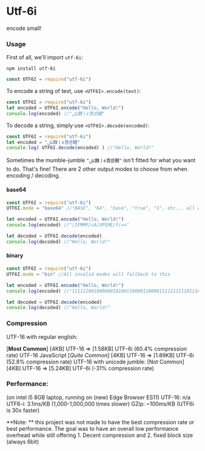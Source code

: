 # Utf-6i
encode small!

### Usage
First of all, we'll import `utf-6i`:
```
npm install utf-6i
```
```js
const UTF6I = require("utf-6i")
```
To encode a string of text, use `<UTF6I>.encode(text)`:
```js
const UTF6I = require("utf-6i")
let encoded = UTF6I.encode("Hello, World!")
console.log(encoded) //"ﲁ䰰ￜϵ콈섿翿"
```
To decode a string, simply use `<UTF6I>.decode(encoded)`:
```js
const UTF6I = require("utf-6i")
let encoded = "ﲁ䰰ￜϵ콈섿翿"
console.log( UTF6I.decode(encoded) ) //"Hello, World!"
```
Sometimes the mumble-jumble `"ﲁ䰰ￜϵ콈섿翿"` isn't fitted for what you want to do. That's fine! There are 2 other output modes to choose from when encoding / decoding.
#### base64
```js
const UTF6I = require("utf-6i")
UTF6I.mode = "base64" //"BASE", "64", "base", "true", "1", etc... all work also

let encoded = UTF6I.encode("Hello, World!")
console.log(encoded) //"/IFMMP/cA/XPSME/f/=="

let decoded = UTF6I.decode(encoded)
console.log(decoded) //"Hello, World!"
```
#### binary
```js
const UTF6I = require("utf-6i")
UTF6I.mode = "bin" //All invalid modes will fallback to this

let encoded = UTF6I.encode("Hello, World!")
console.log(encoded) //"111111001000000101001100001100001111111111011100000000111111010111001111010010001100000100111111011111"

let decoded = UTF6I.decode(encoded)
console.log(decoded) //"Hello, World!"
```
### Compression
UTF-16 with regular english:

\[**Most Common**\] \[4KB\] UTF-16 => \[1.58KB\] UTF-6i (60.4% compression rate)
UTF-16 JavaScript
 \[*Quite Common*\] \[4KB\] UTF-16 => \[1.89KB\] UTF-6i (52.8% compression rate)
UTF-16 with unicode jumble:
     \[Not Common\] \[4KB\] UTF-16 => \[5.24KB\] UTF-6i (-31% compression rate)

### Performance:
(on intel i5 8GB laptop, running on (new) Edge Browser ES11)
UTF-16: n/a   UTF6-i: 3.1ms/KB (1,000-1,000,000 times slower)
GZip: ~100ms/KB (UTF6i is 30x faster)

**Note: ** this project was not made to have the best compression rate or best performance. The goal was to have an overall low performance overhead while still offering 1. Decent compression and 2. fixed block size (always 6bit)
